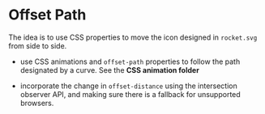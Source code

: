 # Offset Path

The idea is to use CSS properties to move the icon designed in `rocket.svg` from side to side.

- use CSS animations and `offset-path` properties to follow the path designated by a curve. See the **CSS animation folder**

- incorporate the change in `offset-distance` using the intersection observer API, and making sure there is a fallback for unsupported browsers.
